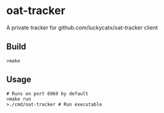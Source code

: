 # oat-tracker
A private tracker for github.com/luckycatx/oat-tracker client

## Build
```shell
>make
```

## Usage
```shell
# Runs on port 6969 by default
>make run
>./cmd/oat-tracker # Run executable
```